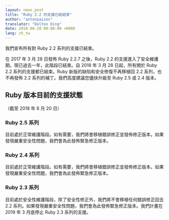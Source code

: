 ```yaml
---
layout: news_post
title: "Ruby 2.2 的支援已經結束"
author: "antonpaisov"
translator: "Delton Ding"
date: 2018-06-20 00:00:00 +0000
lang: zh_tw
---
```


我們宣布所有對 Ruby 2.2 系列的支援已結束。

在 2017 年 3 月 28 日發佈 Ruby 2.2.7 之後，Ruby 2.2 的支援進入了安全維護期。現已過去一年，此階段已結束。自 2018 年 3 月 28 日起，所有關於 Ruby 2.2 系列的支援都已結束。Ruby 新版的缺陷和安全修復不再移植回 2.2 系列，也不再發佈 2.2 系列的補丁。我們高度建議您儘快升級至 Ruby 2.5 或 2.4 版本。

## Ruby 版本目前的支援狀態

（截至 2018 年 6 月 20 日）

### Ruby 2.5 系列

目前處於正常維護階段。如有需要，我們將會移植錯誤修正並發佈修正版本。如果發現嚴重安全性問題，我們會為此發佈緊急修正版本。

### Ruby 2.4 系列

目前處於正常維護階段。如有需要，我們將會移植錯誤修正並發佈修正版本。如果發現嚴重安全性問題，我們會為此發佈緊急修正版本。

### Ruby 2.3 系列

目前處於安全性維護階段，除了安全性修正外，我們將不會移植任何錯誤修正回去 2.2 系列。如果發現嚴重安全性問題，我們會為此發佈緊急修正版本。我們計畫在 2019 年 3 月底停止 Ruby 2.3 系列的支援。

